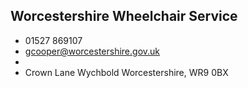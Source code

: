 
## Worcestershire Wheelchair Service

- <i class="fa fa-phone"></i> 01527 869107
- <i class="fa fa-envelope"></i> <a href="mailto:gcooper@worcestershire.gov.uk">gcooper@worcestershire.gov.uk</a>
- <i class="fa fa-home"></i> []()
- <i class="fa fa-building"></i> Crown Lane    Wychbold Worcestershire, WR9 0BX
